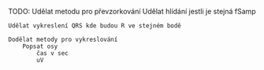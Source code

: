TODO:
    Udělat metodu pro převzorkování
        Udělat hlídání jestli je stejná fSamp

    Udělat vykreslení QRS kde budou R ve stejném bodě

    Dodělat metody pro vykreslování
        Popsat osy
            čas v sec
            uV



